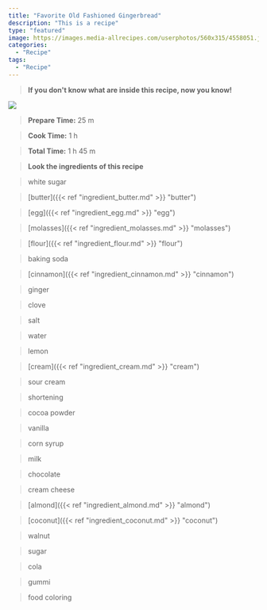 ```yaml
---
title: "Favorite Old Fashioned Gingerbread"
description: "This is a recipe"
type: "featured"
image: https://images.media-allrecipes.com/userphotos/560x315/4558051.jpg
categories: 
  - "Recipe"
tags: 
  - "Recipe"
---
```



>**If you don't know what are inside this recipe, now you know!**

![](../images/Recipes-Banner.jpg)
> **Prepare Time:** 25 m


> **Cook Time:** 1 h


> **Total Time:** 1 h 45 m

> **Look the ingredients of this recipe**

> white sugar

> [butter]({{< ref "ingredient_butter.md" >}} "butter")

> [egg]({{< ref "ingredient_egg.md" >}} "egg")

> [molasses]({{< ref "ingredient_molasses.md" >}} "molasses")

> [flour]({{< ref "ingredient_flour.md" >}} "flour")

> baking soda

> [cinnamon]({{< ref "ingredient_cinnamon.md" >}} "cinnamon")

> ginger

> clove

> salt

> water

> lemon

> [cream]({{< ref "ingredient_cream.md" >}} "cream")

> sour cream

> shortening

> cocoa powder

> vanilla

> corn syrup

> milk

> chocolate

> cream cheese

> [almond]({{< ref "ingredient_almond.md" >}} "almond")

> [coconut]({{< ref "ingredient_coconut.md" >}} "coconut")

> walnut

> sugar

> cola

> gummi

> food coloring

